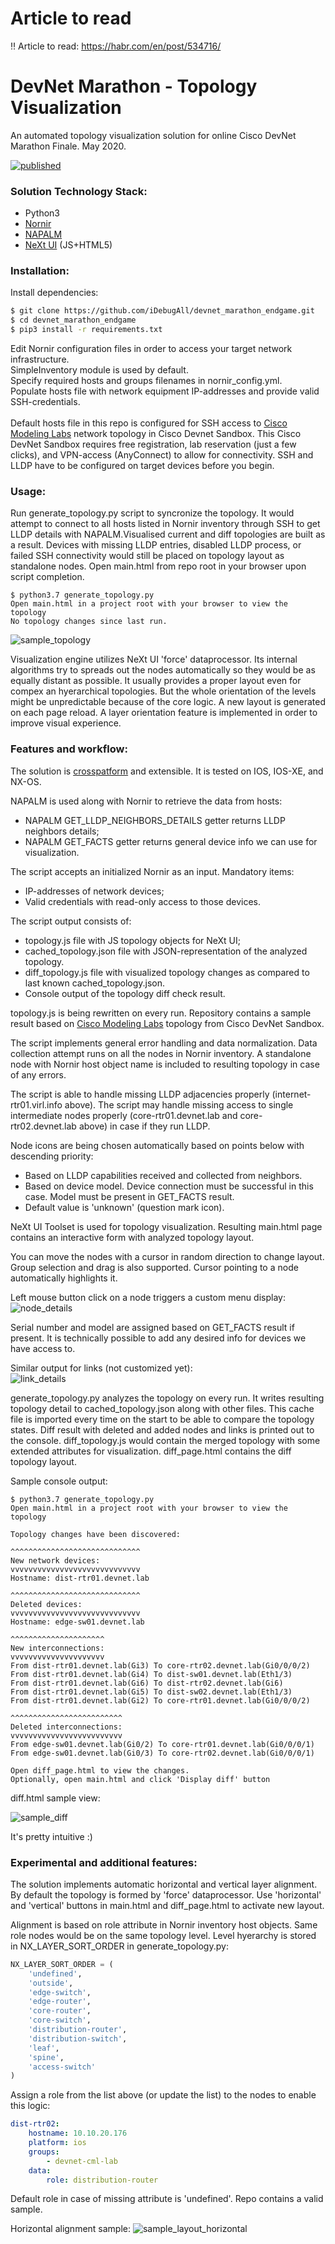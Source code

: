 # Article to read
:bangbang: Article to read: https://habr.com/en/post/534716/


# DevNet Marathon - Topology Visualization
An automated topology visualization solution for online Cisco DevNet Marathon Finale.
May 2020.

[![published](https://static.production.devnetcloud.com/codeexchange/assets/images/devnet-published.svg)](https://developer.cisco.com/codeexchange/github/repo/iDebugAll/devnet_marathon_endgame)

### Solution Technology Stack:
  - Python3
  - [Nornir](https://nornir.readthedocs.io/en/latest/)
  - [NAPALM](https://napalm.readthedocs.io/en/latest/)
  - [NeXt UI](https://developer.cisco.com/site/neXt/) (JS+HTML5)

### Installation:
Install dependencies:
```sh
$ git clone https://github.com/iDebugAll/devnet_marathon_endgame.git
$ cd devnet_marathon_endgame
$ pip3 install -r requirements.txt
```
Edit Nornir configuration files in order to access your target network infrastructure.<br/>
SimpleInventory module is used by default.<br/>
Specify required hosts and groups filenames in nornir_config.yml.<br/>
Populate hosts file with network equipment IP-addresses and provide valid SSH-credentials.<br/>
<br/>
Default hosts file in this repo is configured for SSH access to [Cisco Modeling Labs](https://devnetsandbox.cisco.com/RM/Diagram/Index/685f774a-a5d6-4df5-a324-3774217d0e6b?diagramType=Topology) network topology in Cisco Devnet Sandbox.
This Cisco DevNet Sandbox requires free registration, lab reservation (just a few clicks), and VPN-access (AnyConnect) to allow for connectivity. SSH and LLDP have to be configured on target devices before you begin.

### Usage:
Run generate_topology.py script to syncronize the topology.
It would attempt to connect to all hosts listed in Nornir inventory through SSH to get LLDP details with NAPALM.Visualised current and diff topologies are built as a result. Devices with missing LLDP entries, disabled LLDP process, or failed SSH connectivity would still be placed on topology layout as standalone nodes.
Open main.html from repo root in your browser upon script completion.
```
$ python3.7 generate_topology.py 
Open main.html in a project root with your browser to view the topology
No topology changes since last run.
```

![sample_topology](/samples/sample_topology.png)

Visualization engine utilizes NeXt UI 'force' dataprocessor.
Its internal algorithms try to spreads out the nodes automatically so they would be as equally distant as possible.
It usually provides a proper layout even for compex an hyerarchical topologies. But the whole orientation of the levels might be unpredictable because of the core logic. A new layout is generated on each page reload.
A layer orientation feature is implemented in order to improve visual experience. 

### Features and workflow:

The solution is [crosspatform](https://napalm.readthedocs.io/en/latest/support/) and extensible.
It is tested on IOS, IOS-XE, and NX-OS.

NAPALM is used along with Nornir to retrieve the data from hosts:
  - NAPALM GET_LLDP_NEIGHBORS_DETAILS getter returns LLDP neighbors details;
  - NAPALM GET_FACTS getter returns general device info we can use for visualization.

The script accepts an initialized Nornir as an input. Mandatory items:
  - IP-addresses of network devices;
  - Valid credentials with read-only access to those devices.

The script output consists of:
  - topology.js file with JS topology objects for NeXt UI;
  - cached_topology.json file with JSON-representation of the analyzed topology.
  - diff_topology.js file with visualized topology changes as
    compared to last known cached_topology.json.
  - Console output of the topology diff check result.

topology.js is being rewritten on every run. Repository contains a sample result based on [Cisco Modeling Labs](https://devnetsandbox.cisco.com/RM/Diagram/Index/685f774a-a5d6-4df5-a324-3774217d0e6b?diagramType=Topology) topology from Cisco DevNet Sandbox.

The script implements general error handling and data normalization.
Data collection attempt runs on all the nodes in Nornir inventory.
A standalone node with Nornir host object name is included to resulting topology in case of any errors.

The script is able to handle missing LLDP adjacencies properly (internet-rtr01.virl.info above).
The script may handle missing access to single intermediate nodes properly (core-rtr01.devnet.lab and core-rtr02.devnet.lab above) in case if they run LLDP.

Node icons are being chosen automatically based on points below with descending priority:
  - Based on LLDP capabilities received and collected from neighbors.
  - Based on device model. Device connection must be successful in this case. Model must be present in GET_FACTS result.
  - Default value is 'unknown' (question mark icon).

NeXt UI Toolset is used for topology visualization. Resulting main.html page contains an interactive form with analyzed topology layout.

You can move the nodes with a cursor in random direction to change layout. 
Group selection and drag is also supported.
Cursor pointing to a node automatically highlights it.

Left mouse button click on a node triggers a custom menu display:<br/>
![node_details](/samples/sample_node_details.png)

Serial number and model are assigned based on GET_FACTS result if present.
It is technically possible to add any desired info for devices we have access to.

Similar output for links (not customized yet):<br/>
![link_details](/samples/sample_link_details.png)

generate_topology.py analyzes the topology on every run.
It writes resulting topology detail to cached_topology.json along with other files.
This cache file is imported every time on the start to be able to compare the topology states.
Diff result with deleted and added nodes and links is printed out to the console.
diff_topology.js would contain the merged topology with some extended attributes for visualization.
diff_page.html contains the diff topology layout.

Sample console output:
```
$ python3.7 generate_topology.py 
Open main.html in a project root with your browser to view the topology

Topology changes have been discovered:

^^^^^^^^^^^^^^^^^^^^^^^^^^^^^
New network devices:
vvvvvvvvvvvvvvvvvvvvvvvvvvvvv
Hostname: dist-rtr01.devnet.lab

^^^^^^^^^^^^^^^^^^^^^^^^^^^^^
Deleted devices:
vvvvvvvvvvvvvvvvvvvvvvvvvvvvv
Hostname: edge-sw01.devnet.lab

^^^^^^^^^^^^^^^^^^^^^
New interconnections:
vvvvvvvvvvvvvvvvvvvvv
From dist-rtr01.devnet.lab(Gi3) To core-rtr02.devnet.lab(Gi0/0/0/2)
From dist-rtr01.devnet.lab(Gi4) To dist-sw01.devnet.lab(Eth1/3)
From dist-rtr01.devnet.lab(Gi6) To dist-rtr02.devnet.lab(Gi6)
From dist-rtr01.devnet.lab(Gi5) To dist-sw02.devnet.lab(Eth1/3)
From dist-rtr01.devnet.lab(Gi2) To core-rtr01.devnet.lab(Gi0/0/0/2)

^^^^^^^^^^^^^^^^^^^^^^^^^
Deleted interconnections:
vvvvvvvvvvvvvvvvvvvvvvvvv
From edge-sw01.devnet.lab(Gi0/2) To core-rtr01.devnet.lab(Gi0/0/0/1)
From edge-sw01.devnet.lab(Gi0/3) To core-rtr02.devnet.lab(Gi0/0/0/1)

Open diff_page.html to view the changes.
Optionally, open main.html and click 'Display diff' button
```

diff.html sample view:

![sample_diff](/samples/sample_diff.png)

It's pretty intuitive :)


### Experimental and additional features:

The solution implements automatic horizontal and vertical layer alignment.
By default the topology is formed by 'force' dataprocessor.
Use 'horizontal' and 'vertical' buttons in main.html and diff_page.html to activate new layout.

Alignment is based on role attribute in Nornir inventory host objects.
Same role nodes would be on the same topology level. 
Level hyerarchy is stored in NX_LAYER_SORT_ORDER in generate_topology.py:

```python
NX_LAYER_SORT_ORDER = (
    'undefined',
    'outside',
    'edge-switch',
    'edge-router',
    'core-router',
    'core-switch',
    'distribution-router',
    'distribution-switch',
    'leaf',
    'spine',
    'access-switch'
)
```

Assign a role from the list above (or update the list) to the nodes to enable this logic:

```yaml
dist-rtr02:
    hostname: 10.10.20.176
    platform: ios
    groups:
        - devnet-cml-lab
    data:
        role: distribution-router
```

Default role in case of missing attribute is 'undefined'.
Repo contains a valid sample.

Horizontal alignment sample:
![sample_layout_horizontal](/samples/sample_layout_horizontal.png)
